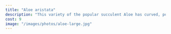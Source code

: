 ```yaml
---
title: "Aloe aristata"
description: "This variety of the popular succulent Aloe has curved, pointed leaves that are pale green with white spots and a spikey trim. This attractive and easy-to-care-for gem is the perfect addition to any bright space."
cost: 9
image: "/images/photos/aloe-large.jpg"
---
```

